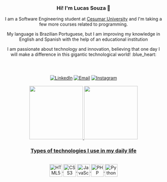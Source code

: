   <header>
    <h3 align="center"> Hi! I'm Lucas Souza 👋</h3>
    <p>I am a Software Engineering student at <a href="https://www.unicesumar.edu.br/home/">Cesumar University</a> and I'm taking a few more courses related to programming.</p>
    <p>My language is Brazilian Portuguese, but I am improving my knowledge in English and Spanish with the help of an educational institution</p>
    <p>I am passionate about technology and innovation, believing that one day I will make a difference in this gigantic technological world! :blue_heart:</p>
  </header>
  
  <div align="center">
    <a href="https://www.linkedin.com/in/lucas-souza-fa/"><img align="center" alt="LinkedIn" src="https://img.shields.io/badge/LinkedIn-0077B5?style=for-the-badge&logo=linkedin&logoColor=white"></a>
  <a href="mailto:lucas.assuino@alunos.unicesumar.edu.br"><img align="center" alt="Email " src="https://img.shields.io/badge/Gmail-D14836?style=for-the-badge&logo=gmail&logoColor=white"></a>
  <a href="https://www.instagram.com/tvls7x/"><img align="center" alt="Instagram" src="https://img.shields.io/badge/Instagram-E4405F?style=for-the-badge&logo=instagram&logoColor=white"></a>
  <div/></br>
  
  <div align="center">
    <a href="https://github.com/lucasassuino">
    <img height="170em" src="https://github-readme-stats.vercel.app/api?username=lucasassuino&show_icons=true&theme=default&include_all_commits=true&count_private=true" />
    <img height="170em" src="https://github-readme-stats.vercel.app/api/top-langs/?username=lucasassuino&layout=compact&langs_count=7&theme=default" />
  </div>

  <h3 align="center">Types of technologies I use in my daily life</h3>
  <div style="display: inline_block" align="center"><br>
    <img align="center" alt="HTML5" height="40" width="40" src="https://cdn.jsdelivr.net/gh/devicons/devicon/icons/html5/html5-plain.svg" />
    <img align="center" alt="CSS3" height="40" width="40" src="https://cdn.jsdelivr.net/gh/devicons/devicon/icons/css3/css3-plain.svg" />
    <img align="center" alt="JavaScript" height="40" width="40" src="https://cdn.jsdelivr.net/gh/devicons/devicon/icons/javascript/javascript-plain.svg" />
    <img align="center" alt="PHP" height="40" width="40" src="https://cdn.jsdelivr.net/gh/devicons/devicon/icons/php/php-plain.svg" />
    <img align="center" alt="Python" height="40" width="40" src="https://cdn.jsdelivr.net/gh/devicons/devicon/icons/python/python-original.svg" />
  </div></br>
  

